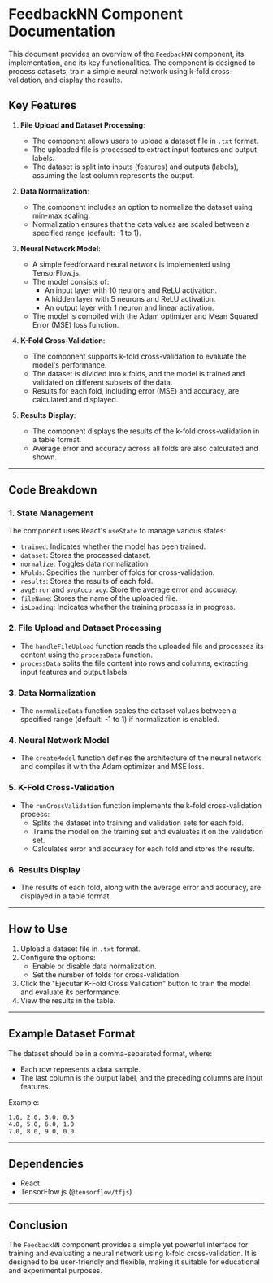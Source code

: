 # FeedbackNN Component Documentation

This document provides an overview of the `FeedbackNN` component, its implementation, and its key functionalities. The component is designed to process datasets, train a simple neural network using k-fold cross-validation, and display the results.

## Key Features

1. **File Upload and Dataset Processing**:
    - The component allows users to upload a dataset file in `.txt` format.
    - The uploaded file is processed to extract input features and output labels.
    - The dataset is split into inputs (features) and outputs (labels), assuming the last column represents the output.

2. **Data Normalization**:
    - The component includes an option to normalize the dataset using min-max scaling.
    - Normalization ensures that the data values are scaled between a specified range (default: -1 to 1).

3. **Neural Network Model**:
    - A simple feedforward neural network is implemented using TensorFlow.js.
    - The model consists of:
      - An input layer with 10 neurons and ReLU activation.
      - A hidden layer with 5 neurons and ReLU activation.
      - An output layer with 1 neuron and linear activation.
    - The model is compiled with the Adam optimizer and Mean Squared Error (MSE) loss function.

4. **K-Fold Cross-Validation**:
    - The component supports k-fold cross-validation to evaluate the model's performance.
    - The dataset is divided into `k` folds, and the model is trained and validated on different subsets of the data.
    - Results for each fold, including error (MSE) and accuracy, are calculated and displayed.

5. **Results Display**:
    - The component displays the results of the k-fold cross-validation in a table format.
    - Average error and accuracy across all folds are also calculated and shown.

---

## Code Breakdown

### 1. **State Management**
The component uses React's `useState` to manage various states:
- `trained`: Indicates whether the model has been trained.
- `dataset`: Stores the processed dataset.
- `normalize`: Toggles data normalization.
- `kFolds`: Specifies the number of folds for cross-validation.
- `results`: Stores the results of each fold.
- `avgError` and `avgAccuracy`: Store the average error and accuracy.
- `fileName`: Stores the name of the uploaded file.
- `isLoading`: Indicates whether the training process is in progress.

### 2. **File Upload and Dataset Processing**
- The `handleFileUpload` function reads the uploaded file and processes its content using the `processData` function.
- `processData` splits the file content into rows and columns, extracting input features and output labels.

### 3. **Data Normalization**
- The `normalizeData` function scales the dataset values between a specified range (default: -1 to 1) if normalization is enabled.

### 4. **Neural Network Model**
- The `createModel` function defines the architecture of the neural network and compiles it with the Adam optimizer and MSE loss.

### 5. **K-Fold Cross-Validation**
- The `runCrossValidation` function implements the k-fold cross-validation process:
  - Splits the dataset into training and validation sets for each fold.
  - Trains the model on the training set and evaluates it on the validation set.
  - Calculates error and accuracy for each fold and stores the results.

### 6. **Results Display**
- The results of each fold, along with the average error and accuracy, are displayed in a table format.

---

## How to Use

1. Upload a dataset file in `.txt` format.
2. Configure the options:
    - Enable or disable data normalization.
    - Set the number of folds for cross-validation.
3. Click the "Ejecutar K-Fold Cross Validation" button to train the model and evaluate its performance.
4. View the results in the table.

---

## Example Dataset Format

The dataset should be in a comma-separated format, where:
- Each row represents a data sample.
- The last column is the output label, and the preceding columns are input features.

Example:
```
1.0, 2.0, 3.0, 0.5
4.0, 5.0, 6.0, 1.0
7.0, 8.0, 9.0, 0.0
```

---

## Dependencies

- React
- TensorFlow.js (`@tensorflow/tfjs`)

---

## Conclusion

The `FeedbackNN` component provides a simple yet powerful interface for training and evaluating a neural network using k-fold cross-validation. It is designed to be user-friendly and flexible, making it suitable for educational and experimental purposes.  